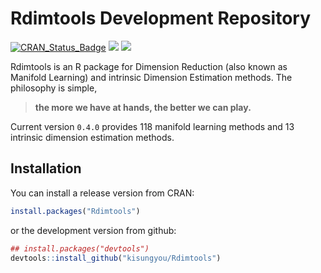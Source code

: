 <!-- README.md is generated from README.Rmd. Please edit that file -->
Rdimtools Development Repository
================================

[![CRAN\_Status\_Badge](http://www.r-pkg.org/badges/version/Rdimtools?color=green)](https://cran.r-project.org/package=Rdimtools) ![](http://cranlogs.r-pkg.org/badges/grand-total/Rdimtools?color=blue) ![](http://cranlogs.r-pkg.org/badges/Rdimtools?color=blue)

Rdimtools is an R package for Dimension Reduction (also known as Manifold Learning) and intrinsic Dimension Estimation methods. The philosophy is simple,

> **the more we have at hands, the better we can play.**

Current version `0.4.0` provides 118 manifold learning methods and 13 intrinsic dimension estimation methods.

Installation
------------

You can install a release version from CRAN:

``` r
install.packages("Rdimtools")
```

or the development version from github:

``` r
## install.packages("devtools")
devtools::install_github("kisungyou/Rdimtools")
```
